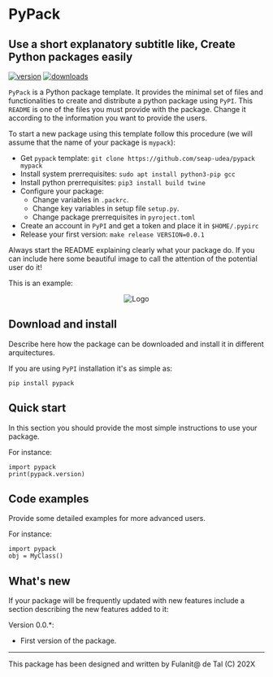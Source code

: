 # PyPack
## Use a short explanatory subtitle like, Create Python packages easily
<!-- Be sure to change `pypack` for the name of your package -->

<!-- This are visual tags that you may add to your package at the beginning with useful information on your package --> 
[![version](https://img.shields.io/pypi/v/pypack?color=blue)](https://pypi.org/project/pypack/)
[![downloads](https://img.shields.io/pypi/dw/pypack)](https://pypi.org/project/pypack/)

`PyPack` is a Python package template. It provides the minimal set of
files and functionalities to create and distribute a python package
using `PyPI`.  This `README` is one of the files you must provide with
the package. Change it according to the information you want to
provide the users.

To start a new package using this template follow this procedure (we
will assume that the name of your package is `mypack`):

- Get `pypack` template: `git clone https://github.com/seap-udea/pypack mypack`
- Install system prerrequisites: `sudo apt install python3-pip gcc`
- Install python prerrequisites: `pip3 install build twine`
- Configure your package:
  - Change variables in `.packrc`.
  - Change key variables in setup file `setup.py`.
  - Change package prerrequisites in `pyroject.toml`
- Create an account in `PyPI` and get a token and place it in `$HOME/.pypirc`
- Release your first version: `make release VERSION=0.0.1`

Always start the README explaining clearly what your package do.  If
you can include here some beautiful image to call the attention of the
potential user do it!

This is an example:

<p align="center"><img src="https://drive.google.com/uc?export=view&id=1XWnQLEt_oBJjVzMLFVGEAm_uh4zmiYvC" alt="Logo""/></p>

## Download and install

Describe here how the package can be downloaded and install it in
different arquitectures.

If you are using `PyPI` installation it's as simple as:

```
pip install pypack
```


## Quick start

In this section you should provide the most simple instructions to use
your package.

For instance:

```
import pypack
print(pypack.version)
```

## Code examples

Provide some detailed examples for more advanced users.

For instance:

```
import pypack
obj = MyClass()
```

## What's new

If your package will be frequently updated with new features include a
section describing the new features added to it:

Version 0.0.*:

- First version of the package.

------------

This package has been designed and written by Fulanit@ de Tal (C) 202X